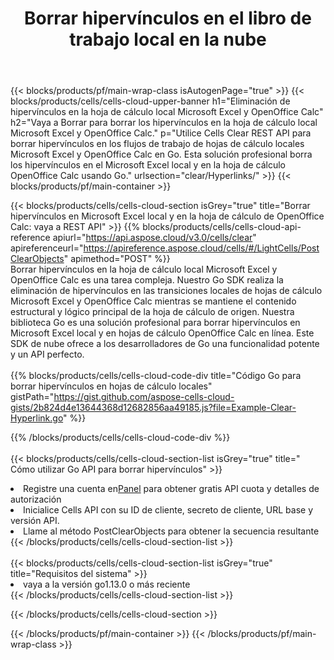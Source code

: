 ﻿---
title:  Borrar hipervínculos en el libro de trabajo local en la nube
description: API y SDK en la nube para borrar hipervínculos en Microsoft Excel y OpenOffice Calc. Borrar hipervínculos en hojas de cálculo locales mediante Cells Cloud API. El SDK admite tipos de lenguajes de desarrollo. Incluyen Android, C#, Go, Java, NodeJS, Perl, PHP, Python, Ruby y Swift.
---
{{< blocks/products/pf/main-wrap-class isAutogenPage="true" >}}
{{< blocks/products/cells/cells-cloud-upper-banner h1="Eliminación de hipervínculos en la hoja de cálculo local Microsoft Excel y OpenOffice Calc" h2="Vaya a Borrar para borrar los hipervínculos en la hoja de cálculo local Microsoft Excel y OpenOffice Calc." p="Utilice Cells Clear REST API para borrar hipervínculos en los flujos de trabajo de hojas de cálculo locales Microsoft Excel y OpenOffice Calc en Go. Esta solución profesional borra los hipervínculos en el Microsoft Excel local y en la hoja de cálculo OpenOffice Calc usando Go." urlsection="clear/Hyperlinks/" >}}
{{< blocks/products/pf/main-container >}}

{{< blocks/products/cells/cells-cloud-section isGrey="true" title="Borrar hipervínculos en Microsoft Excel local y en la hoja de cálculo de OpenOffice Calc: vaya a REST API" >}}
{{% blocks/products/cells/cells-cloud-api-reference apiurl="https://api.aspose.cloud/v3.0/cells/clear" apireferenceurl="https://apireference.aspose.cloud/cells/#/LightCells/PostClearObjects" apimethod="POST" %}}
<br/>
Borrar hipervínculos en la hoja de cálculo local Microsoft Excel y OpenOffice Calc es una tarea compleja. Nuestro Go SDK realiza la eliminación de hipervínculos en las transiciones locales de hojas de cálculo Microsoft Excel y OpenOffice Calc mientras se mantiene el contenido estructural y lógico principal de la hoja de cálculo de origen. Nuestra biblioteca Go es una solución profesional para borrar hipervínculos en Microsoft Excel local y en hojas de cálculo OpenOffice Calc en línea. Este SDK de nube ofrece a los desarrolladores de Go una funcionalidad potente y un API perfecto.
<br/>
<br/>
{{% blocks/products/cells/cells-cloud-code-div title="Código Go para borrar hipervínculos en hojas de cálculo locales" gistPath="https://gist.github.com/aspose-cells-cloud-gists/2b824d4e13644368d12682856aa49185.js?file=Example-Clear-Hyperlink.go" %}}
  
{{% /blocks/products/cells/cells-cloud-code-div %}}
<br/>
<br/>
{{< blocks/products/cells/cells-cloud-section-list isGrey="true" title=" Cómo utilizar Go API para borrar hipervínculos" >}}
<li> Registre una cuenta en<a href="https://dashboard.aspose.cloud/">Panel</a> para obtener gratis API cuota y detalles de autorización</li>
<li>Inicialice Cells API con su ID de cliente, secreto de cliente, URL base y versión API.</li>
<li>Llame al método PostClearObjects para obtener la secuencia resultante</li>
{{< /blocks/products/cells/cells-cloud-section-list >}}
<br/>
<br/>
{{< blocks/products/cells/cells-cloud-section-list isGrey="true" title="Requisitos del sistema" >}}
<li>vaya a la versión go1.13.0 o más reciente</li>
{{< /blocks/products/cells/cells-cloud-section-list >}}

{{< /blocks/products/cells/cells-cloud-section >}}

{{< /blocks/products/pf/main-container >}}
{{< /blocks/products/pf/main-wrap-class >}}
